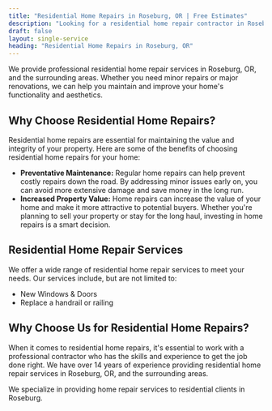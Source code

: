 ```yaml
---
title: "Residential Home Repairs in Roseburg, OR | Free Estimates"
description: "Looking for a residential home repair contractor in Roseburg, OR? We do home repairs in Roseburg, OR area."
draft: false
layout: single-service
heading: "Residential Home Repairs in Roseburg, OR"
---
```


We provide professional residential home repair services in Roseburg, OR, and the surrounding areas. Whether you need minor repairs or major renovations, we can help you maintain and improve your home's functionality and aesthetics.

## Why Choose Residential Home Repairs?
Residential home repairs are essential for maintaining the value and integrity of your property. Here are some of the benefits of choosing residential home repairs for your home:
- **Preventative Maintenance:** Regular home repairs can help prevent costly repairs down the road. By addressing minor issues early on, you can avoid more extensive damage and save money in the long run.
- **Increased Property Value:** Home repairs can increase the value of your home and make it more attractive to potential buyers. Whether you're planning to sell your property or stay for the long haul, investing in home repairs is a smart decision.

## Residential Home Repair Services
We offer a wide range of residential home repair services to meet your needs. Our services include, but are not limited to:
- New Windows & Doors
- Replace a handrail or railing

## Why Choose Us for Residential Home Repairs?
When it comes to residential home repairs, it's essential to work with a professional contractor who has the skills and experience to get the job done right. We have over 14 years of experience providing residential home repair services in Roseburg, OR, and the surrounding areas.

We specialize in providing home repair services to residential clients in Roseburg.